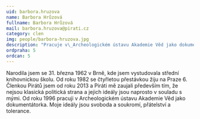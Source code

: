 ```yaml
---
uid: barbora.hruzova
name: Barbora Hrůzová
fullname: Barbora Hrůzová
mail: barbora.hruzova@pirati.cz
category: clen
img: people/barbora-hruzova.jpg
description: "Pracuje v\_Archeologickém ústavu Akademie Věd jako dokumentátorka. Moje ideály jsou svoboda a soukromí, přátelství a tolerance."
ordpraha: 5
ordcan: 5
---
```

Narodila jsem se 31. března 1962 v Brně, kde jsem vystudovala střední knihovnickou školu. Od roku 1982 se čtyřletou přestávkou žiju na Praze 6. Členkou Pirátů jsem od roku 2013 a Piráti mě zaujali především tím, že nejsou klasická politická strana a jejich ideály jsou naprosto v souladu s mými. Od roku 1996 pracuji v Archeologickém ústavu Akademie Věd jako dokumentátorka. Moje ideály jsou svoboda a soukromí, přátelství a tolerance. 
